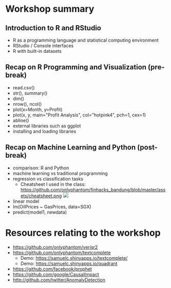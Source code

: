 # Workshop summary

## Introduction to R and RStudio
- R as a programming language and statistical computing environment
- RStudio / Console interfaces
- R with built-in datasets

## Recap on R Programming and Visualization (pre-break)
- read.csv()
- str(), summary()
- dim()
- nrow(), ncol()
- plot(x=Month, y=Profit)
- plot(x, y, main="Profit Analysis", col="hotpink4", pch=1, cex=1)
- abline()
- external libraries such as ggplot
- installing and loading libraries

## Recap on Machine Learning and Python (post-break)
- comparison: R and Python
- machine learning vs traditional programming
- regression vs classification tasks
    - Cheatsheet I used in the class: https://github.com/onlyphantom/finhacks_bandung/blob/master/assets/cheatsheet.png
![](https://github.com/onlyphantom/finhacks_bandung/blob/master/assets/cheatsheet.png?raw=true)
- linear model
- lm(OilPrices ~ GasPrices, data=SGX)
- predict(model1, newdata)


# Resources relating to the workshop
- https://github.com/onlyphantom/verisr2
- https://github.com/onlyphantom/textcomplete
    - Demo: https://samuelc.shinyapps.io/textcomplete/
    - Demo: https://samuelc.shinyapps.io/quadrant
- https://github.com/facebook/prophet
- https://github.com/google/CausalImpact
- http://github.com/twitter/AnomalyDetection
